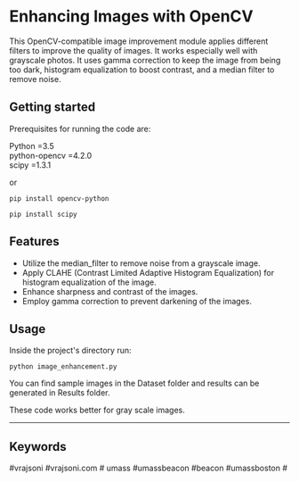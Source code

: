# Enhancing Images with OpenCV

This OpenCV-compatible image improvement module applies different filters to improve the quality of images. It works especially well with grayscale photos. It uses gamma correction to keep the image from being too dark, histogram equalization to boost contrast, and a median filter to remove noise.

## Getting started

Prerequisites for running the code are:

Python =3.5<br/>
python-opencv =4.2.0<br/>
scipy =1.3.1<br/>

or

```
pip install opencv-python
```
```
pip install scipy
```

## Features

- Utilize the median_filter to remove noise from a grayscale image.
- Apply CLAHE (Contrast Limited Adaptive Histogram Equalization) for histogram equalization of the image.
- Enhance sharpness and contrast of the images.
- Employ gamma correction to prevent darkening of the images. 

## Usage

Inside the project's directory run:

```
python image_enhancement.py
```
You can find sample images in the Dataset folder and results can be generated in Results folder.

These code works better for gray scale images.

------

## Keywords

#vrajsoni #vrajsoni.com # umass #umassbeacon #beacon #umassboston #